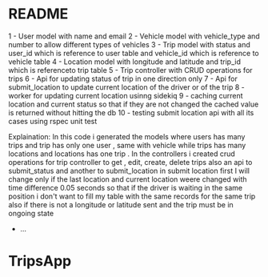 # README

1 - User model with name and email
2 - Vehicle model with vehicle_type and number to allow different types of vehicles
3 - Trip model with status and user_id which is reference to user table and vehicle_id which is reference to vehicle table 
4 - Location model with longitude and latitude and trip_id which is referenceto trip table
5 - Trip controller with CRUD operations for trips
6 - Api for updating status of trip in one direction only
7 - Api for submit_location to update current location of the driver or of the trip 
8 - worker for updating current location usinng sidekiq
9 - caching current location and current status so that if they are not changed the cached value is returned without hitting the db 
10 - testing submit location api with all its cases using rspec unit test

Explaination:
In this code i generated the models where users has many trips and trip has only one user , same with vehicle 
while trips has many locations and locations has one trip . In the controllers i created crud operations for trip controller 
to get , edit, create, delete trips also an api to submit_status and another to submit_location
in submit location first I will change only if the last location and current location weere changed with time difference 0.05 seconds so that
if the driver is waiting in the same position i don't want to fill my table with the same records for the same trip
also if there is not a longitude or latitude sent and the trip must be in ongoing state
* ...
# TripsApp
